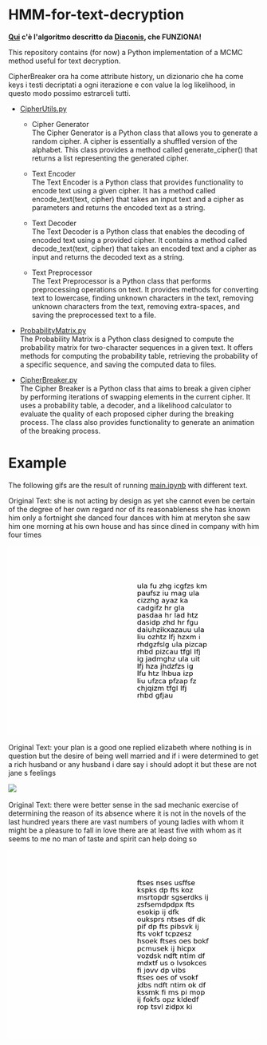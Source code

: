 # HMM-for-text-decryption

**[Qui](main.ipynb) c'è l'algoritmo descritto da [Diaconis](articles/MCMCRev.pdf), che FUNZIONA!**

This repository contains (for now) a Python implementation of a MCMC method useful for text decryption.

CipherBreaker ora ha come attribute history, un dizionario che ha come keys i testi decriptati a ogni iterazione e con value la log likelihood, in questo modo possimo estrarceli tutti.

- [CipherUtils.py](src/CipherUtils.py) 
    - Cipher Generator \
        The Cipher Generator is a Python class that allows you to generate a random cipher. A cipher is essentially a shuffled version of the alphabet. This class provides a method called generate_cipher() that returns a list representing the generated cipher.

    - Text Encoder \
        The Text Encoder is a Python class that provides functionality to encode text using a given cipher. It has a method called encode_text(text, cipher) that takes an input text and a cipher as parameters and returns the encoded text as a string.

    - Text Decoder \
        The Text Decoder is a Python class that enables the decoding of encoded text using a provided cipher. It contains a method called decode_text(text, cipher) that takes an encoded text and a cipher as input and returns the decoded text as a string.

    - Text Preprocessor \
        The Text Preprocessor is a Python class that performs preprocessing operations on text. It provides methods for converting text to lowercase, finding unknown characters in the text, removing unknown characters from the text, removing extra-spaces, and saving the preprocessed text to a file.



- [ProbabilityMatrix.py](src/ProbabilityMatrix.py) \
    The Probability Matrix is a Python class designed to compute the probability matrix for two-character sequences in a given text. It offers methods for computing the probability table, retrieving the probability of a specific sequence, and saving the computed data to files.


- [CipherBreaker.py](src/CipherBreaker.py) \
    The Cipher Breaker is a Python class that aims to break a given cipher by performing iterations of swapping elements in the current cipher. It uses a probability table, a decoder, and a likelihood calculator to evaluate the quality of each proposed cipher during the breaking process. The class also provides functionality to generate an animation of the breaking process.

# Example

The following gifs are the result of running [main.ipynb](main.ipynb) with different text.

Original Text: she is not acting by design as yet she cannot even be certain of the degree of her own regard nor of its reasonableness she has known him only a fortnight she danced four dances with him at meryton she saw him one morning at his own house and has since dined in company with him four times

![](GIF/she%20is%20not.gif)


Original Text: your plan is a good one replied elizabeth where nothing is in question but the desire of being well married and if i were determined to get a rich husband or any husband i dare say i should adopt it but these are not jane s feelings

![](GIF/your%20plan.gif)


Original Text: there were better sense in the sad mechanic exercise of determining the reason of its absence where it is not in the novels of the last hundred years there are vast numbers of young ladies with whom it might be a pleasure to fall in love there are at least five with whom as it seems to me no man of taste and spirit can help doing so


![](GIF/there%20were.gif)
